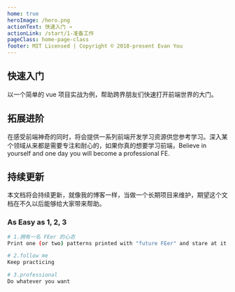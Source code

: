 ```yaml
---
home: true
heroImage: /hero.png
actionText: 快速入门 →
actionLink: /start/1-准备工作
pageClass: home-page-class
footer: MIT Licensed | Copyright © 2018-present Evan You
---
```


<div style="text-align: center">
  <Bit/>
</div>

<div class="features">
  <div class="feature">
    <h2>快速入门</h2>
    <p>以一个简单的 vue 项目实战为例，帮助跨界朋友们快速打开前端世界的大门。</p>
  </div>
  <div class="feature">
    <h2>拓展进阶</h2>
    <p>在感受前端神奇的同时，将会提供一系列前端开发学习资源供您参考学习。深入某个领域从来都是需要专注和耐心的，如果你真的想要学习前端，Believe in yourself and one day you will become a professional FE.</p>
  </div>
  <div class="feature">
    <h2>持续更新</h2>
    <p>本文档将会持续更新，就像我的博客一样，当做一个长期项目来维护，期望这个文档在不久以后能够给大家带来帮助。</p>
  </div>
</div>

### As Easy as 1, 2, 3

``` bash
# 1.拥有一名 FEer 的心态
Print one (or two) patterns printed with "future FEer" and stare at it with a vow to succeed.

# 2.follow me
Keep practicing

# 3.professional
Do whatever you want
```